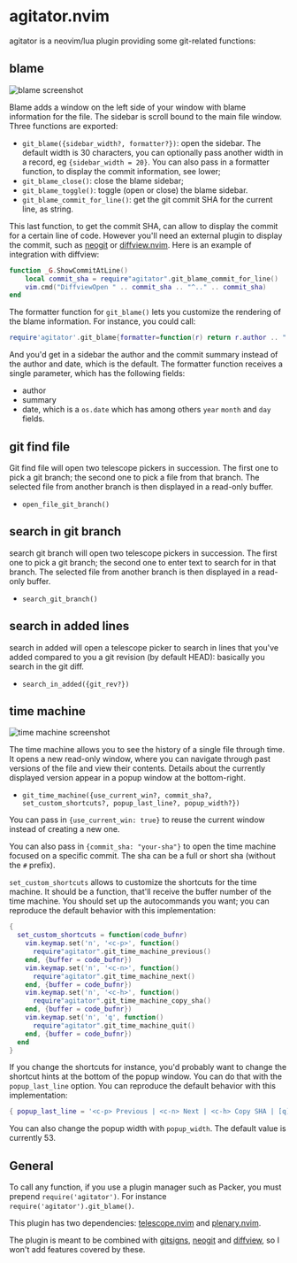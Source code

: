 # agitator.nvim

agitator is a neovim/lua plugin providing some git-related functions:

## blame

![blame screenshot](https://raw.githubusercontent.com/wiki/emmanueltouzery/agitator.nvim/blame.png)

Blame adds a window on the left side of your window with blame information for the file.
The sidebar is scroll bound to the main file window.
Three functions are exported:

- `git_blame({sidebar_width?, formatter?})`: open the sidebar. The default width is 30 characters, you
  can optionally pass another width in a record, eg `{sidebar_width = 20}`. You can also pass in a
  formatter function, to display the commit information, see lower;
- `git_blame_close()`: close the blame sidebar;
- `git_blame_toggle()`: toggle (open or close) the blame sidebar.
- `git_blame_commit_for_line()`: get the git commit SHA for the current line, as string.

This last function, to get the commit SHA, can allow to display the commit for a certain line of code.
However you'll need an external plugin to display the commit, such as [neogit](https://github.com/TimUntersberger/neogit)
or [diffview.nvim](https://github.com/sindrets/diffview.nvim/).
Here is an example of integration with diffview:

```lua
function _G.ShowCommitAtLine()
    local commit_sha = require"agitator".git_blame_commit_for_line()
    vim.cmd("DiffviewOpen " .. commit_sha .. "^.." .. commit_sha)
end
```

The formatter function for `git_blame()` lets you customize the rendering of the blame information.
For instance, you could call:

```lua
require'agitator'.git_blame{formatter=function(r) return r.author .. " => " .. r.summary; end}
```

And you'd get in a sidebar the author and the commit summary instead of the author and date, which is
the default.
The formatter function receives a single parameter, which has the following fields:

- author
- summary
- date, which is a `os.date` which has among others `year` `month` and `day` fields.

## git find file

Git find file will open two telescope pickers in succession. The first one to
pick a git branch; the second one to pick a file from that branch.
The selected file from another branch is then displayed in a read-only buffer.

- `open_file_git_branch()`

## search in git branch

search git branch will open two telescope pickers in succession. The first one to
pick a git branch; the second one to enter text to search for in that branch.
The selected file from another branch is then displayed in a read-only buffer.

- `search_git_branch()`

## search in added lines

search in added will open a telescope picker to search in lines that you've
added compared to you a git revision (by default HEAD): basically you search in the git diff.

- `search_in_added({git_rev?})`

## time machine

![time machine screenshot](https://raw.githubusercontent.com/wiki/emmanueltouzery/agitator.nvim/time-machine.png)

The time machine allows you to see the history of a single file through time.
It opens a new read-only window, where you can navigate through
past versions of the file and view their contents.
Details about the currently displayed version appear in a popup window at the bottom-right.

- `git_time_machine({use_current_win?, commit_sha?, set_custom_shortcuts?, popup_last_line?, popup_width?})`

You can pass in `{use_current_win: true}` to reuse the current window instead of creating a new one.

You can also pass in `{commit_sha: "your-sha"}` to open the time machine focused on a specific commit.
The sha can be a full or short sha (without the `#` prefix).

`set_custom_shortcuts` allows to customize the shortcuts for the time machine.
It should be a function, that'll receive the buffer number of the time machine.
You should set up the autocommands you want; you can reproduce the default behavior with this implementation:

```lua
{
  set_custom_shortcuts = function(code_bufnr)
    vim.keymap.set('n', '<c-p>', function()
      require"agitator".git_time_machine_previous()
    end, {buffer = code_bufnr})
    vim.keymap.set('n', '<c-n>', function()
      require"agitator".git_time_machine_next()
    end, {buffer = code_bufnr})
    vim.keymap.set('n', '<c-h>', function()
      require"agitator".git_time_machine_copy_sha()
    end, {buffer = code_bufnr})
    vim.keymap.set('n', 'q', function()
      require"agitator".git_time_machine_quit()
    end, {buffer = code_bufnr})
  end
}
```

If you change the shortcuts for instance, you'd probably want to change the shortcut hints at the bottom
of the popup window. You can do that with the `popup_last_line` option. You can reproduce the default
behavior with this implementation:

```lua
{ popup_last_line = '<c-p> Previous | <c-n> Next | <c-h> Copy SHA | [q]uit' }
```

You can also change the popup width with `popup_width`. The default value is currently 53.

## General

To call any function, if you use a plugin manager such as Packer, you must
prepend `require('agitator')`. For instance `require('agitator').git_blame()`.


This plugin has two dependencies: [telescope.nvim](https://github.com/nvim-telescope/telescope.nvim/)
and [plenary.nvim](https://github.com/nvim-lua/plenary.nvim).

The plugin is meant to be combined with [gitsigns](https://github.com/lewis6991/gitsigns.nvim),
[neogit](https://github.com/TimUntersberger/neogit) and [diffview](https://github.com/sindrets/diffview.nvim),
so I won't add features covered by these.

